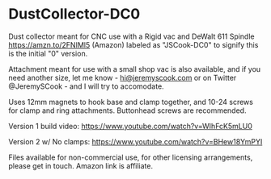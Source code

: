 # DustCollector-DC0
Dust collector meant for CNC use with a Rigid vac and DeWalt 611 Spindle https://amzn.to/2FNIMl5 (Amazon) labeled as "JSCook-DC0" to signify this is the initial "0" version.

Attachment meant for use with a small shop vac is also available, and if you need another size, let me know - hi@jeremyscook.com or on Twitter @JeremySCook - and I will try to accomodate.

Uses 12mm magnets to hook base and clamp together, and 10-24 screws for clamp and ring attachments. Buttonhead screws are recommended. 

Version 1 build video: https://www.youtube.com/watch?v=WIhFcK5mLU0

Version 2 w/ No clamps: https://www.youtube.com/watch?v=BHew18YmPYI

Files available for non-commercial use, for other licensing arrangements, please get in touch.
Amazon link is affiliate.
